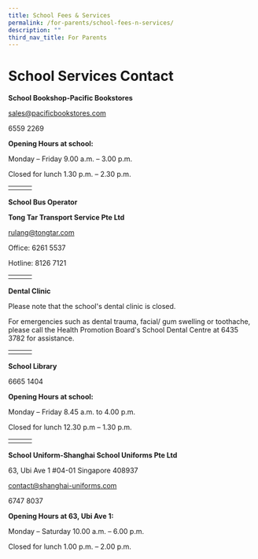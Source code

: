 ```yaml
---
title: School Fees & Services
permalink: /for-parents/school-fees-n-services/
description: ""
third_nav_title: For Parents
---
```


# School Services Contact

**School Bookshop-Pacific Bookstores**

 sales@pacificbookstores.com
 
 6559 2269

**Opening Hours at school:**

Monday – Friday 9.00 a.m. – 3.00 p.m.

Closed for lunch 1.30 p.m. – 2.30 p.m.

| |   |   |
|---|---|---|
|  |   |   |

**School Bus Operator**

**Tong Tar Transport Service Pte Ltd**

rulang@tongtar.com

Office: 6261 5537

Hotline: 8126 7121

| |   |   |
|---|---|---|
|  |   |   |


**Dental Clinic**

Please note that the school's dental clinic is closed.

For emergencies such as dental trauma, facial/ gum swelling or toothache, please call the Health Promotion Board's School Dental Centre at 
 6435 3782 for assistance. 
 
 | |   |   |
|---|---|---|
|  |   |   |

**School Library**

 6665 1404

**Opening Hours at school:**

Monday – Friday 8.45 a.m. to 4.00 p.m.

Closed for lunch 12.30 p.m – 1.30 p.m.
 
 | |   |   |
|---|---|---|
|  |   |   |

**School Uniform-Shanghai School Uniforms Pte Ltd**

63, Ubi Ave 1 #04-01 Singapore 408937

contact@shanghai-uniforms.com

6747 8037

**Opening Hours at 63, Ubi Ave 1:**

Monday – Saturday 10.00 a.m. – 6.00 p.m.

Closed for lunch 1.00 p.m. – 2.00 p.m.